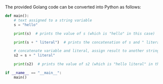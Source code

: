 The provided Golang code can be converted into Python as follows:
```python
def main():
    # text assigned to a string variable
    s = "hello"

    print(s)  # prints the value of s (which is "hello" in this case)

    print(s + " literal")  # prints the concatenation of s and " literal"

    # concatenate variable and literal, assign result to another string variable
    s2 = s + " literal"

    print(s2)  # prints the value of s2 (which is "hello literal" in this case)

if __name__ == "__main__":
    main()
```
